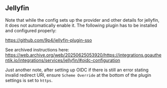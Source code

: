 ## Jellyfin

Note that while the config sets up the provider and other details for jellyfin, it does not automatically enable it.   The following plugin has to be installed and configured properly:

https://github.com/9p4/jellyfin-plugin-sso

See archived instructions here: https://web.archive.org/web/20250625053920/https://integrations.goauthentik.io/integrations/services/jellyfin/#oidc-configuration

Just another note, after setting up OIDC if there is still an error stating invalid redirect URI, ensure `Scheme Override` at the bottom of the plugin settings is set to `https`.